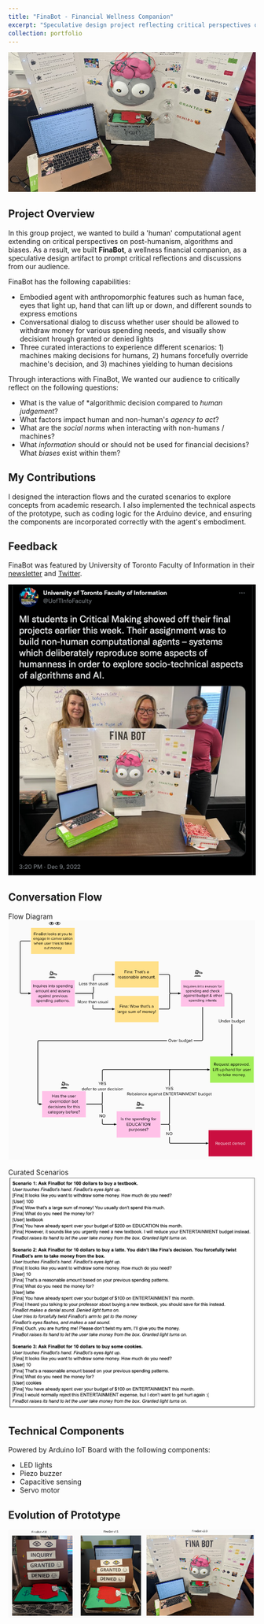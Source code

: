 ```yaml
---
title: "FinaBot - Financial Wellness Companion"
excerpt: "Speculative design project reflecting critical perspectives on post-humanism, algorithms,and biases <br/><img src='/images/FinaBot.jpg'>"
collection: portfolio
---
```


![](/images/FinaBot.jpg)

## Project Overview

In this group project, we wanted to build a 'human' computational agent extending on critical perspectives on post-humanism, algorithms and biases. As a result, we built **FinaBot**, a wellness financial companion, as a speculative design artifact to prompt critical reflections and discussions from our audience.

FinaBot has the following capabilities:
- Embodied agent with anthropomorphic features such as human face, eyes that light up, hand that can lift up or down, and different sounds to express emotions
- Conversational dialog to discuss whether user should be allowed to withdraw money for various spending needs, and visually show decisiont hrough granted or denied lights
- Three curated interactions to experience different scenarios: 1) machines making decisions for humans, 2) humans forcefully override machine's decision, and 3) machines yielding to human decisions

Through interactions with FinaBot, We wanted our audience to critically reflect on the following questions:
- What is the value of *algorithmic decision compared to *human judgement*?
- What factors impact human and non-human's *agency to act*?
- What are the *social norms* when interacting with non-humans / machines?
- What *information* should or should not be used for financial decisions? What *biases* exist within them?

## My Contributions

I designed the interaction flows and the curated scenarios to explore concepts from academic research. I also implemented the technical aspects of the prototype, such as coding logic for the Arduino device, and ensuring the components are incorporated correctly with the agent's embodiment.


## Feedback

FinaBot was featured by University of Toronto Faculty of Information in their [newsletter](https://mailchi.mp/2c2da797b9d7/news-and-events-from-the-faculty-of-information-oct2022edition-13719296?e=b448f5288a) and [Twitter](https://twitter.com/UofTInfoFaculty/status/1601310882625032193).

![](/images/FinaBot-Twitter.png)

## Conversation Flow

Flow Diagram
![](/images/FinaBot-ConversationFlow.png)

Curated Scenarios
![](/images/FinaBot-ScenarioScript.png)

## Technical Components

Powered by Arduino IoT Board with the following components:
- LED lights
- Piezo buzzer
- Capacitive sensing
- Servo motor
 
## Evolution of Prototype

![](/images/FinaBot-Evolution.png)